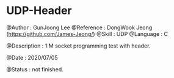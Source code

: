 # UDP-Header

@Author : GunJoong Lee
@Reference : DongWook Jeong (https://github.com/James-Jeong/)
@Skill : UDP
@Language : C

@Description : 1:M socket programming test with header.

@Date : 2020/07/05

@Status : not finished.


